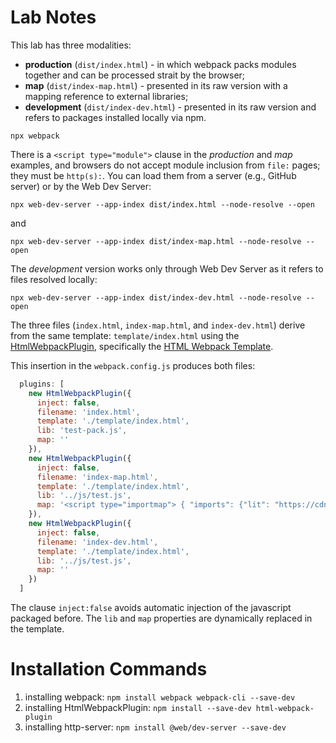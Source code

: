 # Lab Notes

This lab has three modalities:
* **production** (`dist/index.html`) - in which webpack packs modules together and can be processed strait by the browser;
* **map** (`dist/index-map.html`) - presented in its raw version with a mapping reference to external libraries;
* **development** (`dist/index-dev.html`) - presented in its raw version and refers to packages installed locally via npm.

~~~
npx webpack
~~~

There is a `<script type="module">` clause in the *production* and *map* examples, and browsers do not accept module inclusion from `file:` pages; they must be `http(s):`. You can load them from a server (e.g., GitHub server) or by the Web Dev Server:

~~~
npx web-dev-server --app-index dist/index.html --node-resolve --open
~~~

and

~~~
npx web-dev-server --app-index dist/index-map.html --node-resolve --open
~~~

The *development* version works only through Web Dev Server as it refers to files resolved locally:

~~~
npx web-dev-server --app-index dist/index-dev.html --node-resolve --open
~~~

The three files (`index.html`, `index-map.html`, and `index-dev.html`) derive from the same template: `template/index.html` using the [HtmlWebpackPlugin](https://webpack.js.org/plugins/html-webpack-plugin/), specifically the [HTML Webpack Template](https://github.com/jaketrent/html-webpack-template).

This insertion in the `webpack.config.js` produces both files:
~~~js
  plugins: [
    new HtmlWebpackPlugin({
      inject: false,
      filename: 'index.html',
      template: './template/index.html',
      lib: 'test-pack.js',
      map: ''
    }),
    new HtmlWebpackPlugin({
      inject: false,
      filename: 'index-map.html',
      template: './template/index.html',
      lib: '../js/test.js',
      map: '<script type="importmap"> { "imports": {"lit": "https://cdn.jsdelivr.net/gh/lit/dist@2/core/lit-core.min.js"} } </script>'
    }),
    new HtmlWebpackPlugin({
      inject: false,
      filename: 'index-dev.html',
      template: './template/index.html',
      lib: '../js/test.js',
      map: ''
    })
  ]
~~~

The clause `inject:false` avoids automatic injection of the javascript packaged before. The `lib` and `map` properties are dynamically replaced in the template.

# Installation Commands

1. installing webpack: `npm install webpack webpack-cli --save-dev`
2. installing HtmlWebpackPlugin: `npm install --save-dev html-webpack-plugin`
3. installing http-server: `npm install @web/dev-server --save-dev`